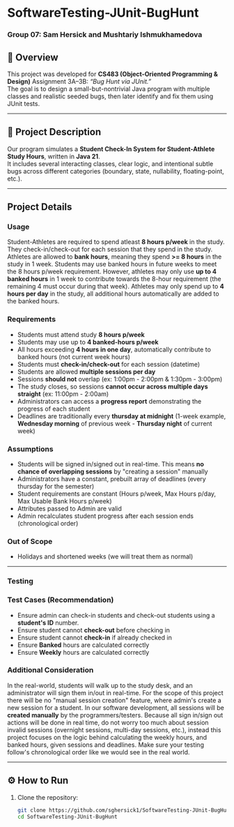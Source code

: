# SoftwareTesting-JUnit-BugHunt
### Group 07: Sam Hersick and Mushtariy Ishmukhamedova  

## 📘 Overview  
This project was developed for **CS483 (Object-Oriented Programming & Design)** Assignment 3A–3B: *“Bug Hunt via JUnit.”*  
The goal is to design a small-but-nontrivial Java program with multiple classes and realistic seeded bugs, then later identify and fix them using JUnit tests.

---

## 🧩 Project Description  
Our program simulates a **Student Check-In System for Student-Athlete Study Hours**, written in **Java 21**.  
It includes several interacting classes, clear logic, and intentional subtle bugs across different categories (boundary, state, nullability, floating-point, etc.).  

---
## Project Details
### Usage
Student-Athletes are required to spend atleast **8 hours p/week** in the study. They check-in/check-out for each session that they spend in the study. Athletes are allowed to **bank hours**, meaning they spend **>= 8 hours** in the study in 1 week. Students may use banked hours in future weeks to meet the 8 hours p/week requirement. However, athletes may only use **up to 4 banked hours** in 1 week to contribute towards the 8-hour requirement (the remaining 4 must occur during that week). Athletes may only spend up to **4 hours per day** in the study, all additional hours automatically are added to the banked hours.

### Requirements
- Students must attend study **8 hours p/week**
- Students may use up to **4 banked-hours p/week**
- All hours exceeding **4 hours in one day**, automatically contribute to banked hours (not current week hours)
- Students must **check-in/check-out** for each session (datetime)
- Students are allowed **multiple sessions per day**
- Sessions **should not** overlap (ex: 1:00pm - 2:00pm & 1:30pm - 3:00pm)
- The study closes, so sessions **cannot occur across multiple days straight** (ex: 11:00pm - 2:00am)
- Administrators can access a **progress report** demonstrating the progress of each student
- Deadlines are traditionally every **thursday at midnight** (1-week example, **Wednesday morning** of previous week - **Thursday night** of current week)

### Assumptions
- Students will be signed in/signed out in real-time. This means **no chance of overlapping sessions** by "creating a session" manually
- Administrators have a constant, prebuilt array of deadlines (every thursday for the semester)
- Student requirements are constant (Hours p/week, Max Hours p/day, Max Usable Bank Hours p/week)
- Attributes passed to Admin are valid
- Admin recalculates student progress after each session ends (chronological order)

### Out of Scope
- Holidays and shortened weeks (we will treat them as normal)

---

### Testing
### Test Cases (Recommendation)
- Ensure admin can check-in students and check-out students using a **student's ID** number.
- Ensure student cannot **check-out** before checking in
- Ensure student cannot **check-in** if already checked in
- Ensure **Banked** hours are calculated correctly
- Ensure **Weekly** hours are calculated correctly

### Additional Consideration
In the real-world, students will walk up to the study desk, and an administrator will sign them in/out in real-time. For the scope of this project there will be no "manual session creation" feature, where admin's create a new session for a student. In our software development, all sessions will be **created manually** by the programmers/testers. Because all sign in/sign out actions will be done in real time, do not worry too much about session invalid sessions (overnight sessions, multi-day sessions, etc.), instead this project focuses on the logic behind calculating the weekly hours, and banked hours, given sessions and deadlines. Make sure your testing follow's chronological order like we would see in the real world.

---

## ⚙️ How to Run  
1. Clone the repository:
   ```bash
   git clone https://github.com/sghersick1/SoftwareTesting-JUnit-BugHunt.git
   cd SoftwareTesting-JUnit-BugHunt
